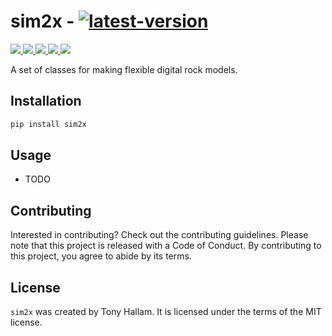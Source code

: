 # sim2x - [![latest-version](https://img.shields.io/pypi/v/sim2x?color=006dad&label=pypi_version&logo=Python&logoColor=white)](https://pypi.org/project/sim2x)

<p align="left">
    <a href="https://github.com/trhallam/sim2x/actions"
       alt="Python Tests">
        <img src="https://img.shields.io/endpoint?url=https://gist.githubusercontent.com/trhallam/0da415ee1bf30b0fc37a2fc4ddafbdee/raw/sim2x_test.json" />
    </a>
    <a href="https://github.com/trhallam/sim2x/actions"
       alt="Python Test Coverage">
        <img src="https://img.shields.io/endpoint?url=https://gist.githubusercontent.com/trhallam/0da415ee1bf30b0fc37a2fc4ddafbdee/raw/sim2x_coverage.json" />
    </a>
    <a href="https://trhallam.github.io/sim2x/#project-layout"
       alt="Mkdocs">
        <img src="https://img.shields.io/endpoint?url=https://gist.githubusercontent.com/trhallam/0da415ee1bf30b0fc37a2fc4ddafbdee/raw/sim2x_docs.json" />
    </a>
        <a href="https://github.com/psf/black"
       alt="black">
        <img src="https://img.shields.io/badge/code_style-black-000000.svg" />
    </a>
    </a>
        <a href="https://github.com/trhallam/sim2x/blob/main/LICENSE"
       alt="License">
        <img src="https://img.shields.io/badge/license-MIT-brightgreen" />
    </a>
</p>

A set of classes for making flexible digital rock models.

## Installation

```bash
pip install sim2x
```

## Usage

- TODO

## Contributing

Interested in contributing? Check out the contributing guidelines. Please note that this project is released with a Code of Conduct. By contributing to this project, you agree to abide by its terms.

## License

`sim2x` was created by Tony Hallam. It is licensed under the terms of the MIT license.
